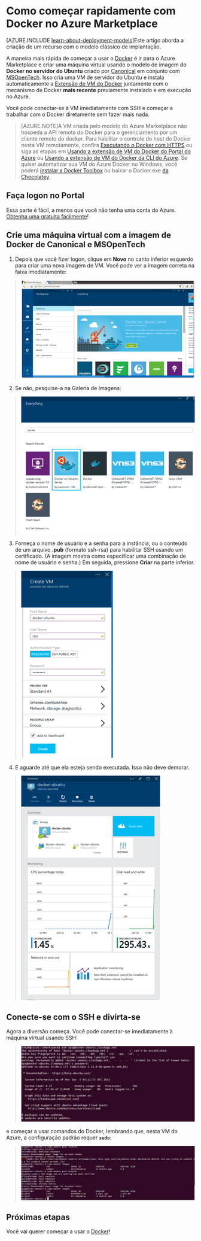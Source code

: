 <properties
	pageTitle="Como usar o Docker rapidamente com a imagem da VM Ubuntu-Docker"
	description="Descreve e demonstra como usar Docker no servidor do Ubuntu em minutos diretamente da Galeria de Imagens do Azure"
	services="virtual-machines"
	documentationCenter=""
	authors="squillace"
	manager="timlt"
	editor="tysonn"/>

<tags
	ms.service="virtual-machines"
	ms.devlang="na"
	ms.topic="article"
	ms.tgt_pltfrm="vm-linux"
	ms.workload="infrastructure"
	ms.date="10/04/2015"
	ms.author="rasquill"/>

# Como começar rapidamente com Docker no Azure Marketplace

[AZURE.INCLUDE [learn-about-deployment-models](../../includes/learn-about-deployment-models-include.md)]Este artigo aborda a criação de um recurso com o modelo clássico de implantação.

A maneira mais rápida de começar a usar o [Docker] é ir para o Azure Marketplace e criar uma máquina virtual usando o modelo de imagem do **Docker no servidor do Ubuntu** criado por [Canonical] em conjunto com [MSOpenTech]. Isso cria uma VM de servidor do Ubuntu e instala automaticamente a [Extensão de VM do Docker](virtual-machines-docker-vm-extension.md) juntamente com o mecanismo de Docker **mais recente** previamente instalado e em execução no Azure.

Você pode conectar-se à VM imediatamente com SSH e começar a trabalhar com o Docker diretamente sem fazer mais nada.

> [AZURE.NOTE]A VM criada pelo modelo do Azure Marketplace não hospeda a API remota do Docker para o gerenciamento por um cliente remoto do docker. Para habilitar o controle do host do Docker nesta VM remotamente, confira [Executando o Docker com HTTPS](https://docs.docker.com/articles/https/) ou siga as etapas em [Usando a extensão de VM do Docker do Portal do Azure](virtual-machines-docker-with-portal.md) ou [Usando a extensão de VM do Docker da CLI do Azure](virtual-machines-docker-with-xplat-cli-install.md). <!-- --> Se quiser automatizar sua VM do Azure Docker no Windows, você poderá [instalar a Docker Toolbox](https://docs.docker.com/installation/windows/) ou baixar o Docker.exe [da Chocolatey](https://chocolatey.org/packages/docker).

## Faça logon no Portal

Essa parte é fácil, a menos que você não tenha uma conta do Azure. [Obtenha uma gratuita facilmente](http://azure.microsoft.com/pricing/free-trial/)!

## Crie uma máquina virtual com a imagem de Docker de Canonical e MSOpenTech

1. Depois que você fizer logon, clique em **Novo** no canto inferior esquerdo para criar uma nova imagem de VM. Você pode ver a imagem correta na faixa imediatamente:

> ![Escolha a imagem Ubuntu do Docker na faixa](./media/virtual-machines-docker-ubuntu-quickstart/CreateNewDockerBanner.png)

2. Se não, pesquise-a na Galeria de Imagens:

> ![Localize a imagem na Galeria de Imagens](./media/virtual-machines-docker-ubuntu-quickstart/DockerOnUbuntuServerMSOpenTech.png)

3. Forneça o nome de usuário e a senha para a instância, ou o conteúdo de um arquivo **.pub** (formato ssh-rsa) para habilitar SSH usando um certificado. (A imagem mostra como especificar uma combinação de nome de usuário e senha.) Em seguida, pressione **Criar** na parte inferior.

> ![Configure a instância da VM](./media/virtual-machines-docker-ubuntu-quickstart/CreateVMDockerUbuntuPwd.png)

4. E aguarde até que ela esteja sendo executada. Isso não deve demorar.

> ![A imagem do docker em execução no portal](./media/virtual-machines-docker-ubuntu-quickstart/DockerUbuntuRunning.png)

## Conecte-se com o SSH e divirta-se

Agora a diversão começa. Você pode conectar-se imediatamente à máquina virtual usando SSH:

> ![Conectando com o SSH](./media/virtual-machines-docker-ubuntu-quickstart/SSHToDockerUbuntu.png)

e começar a usar comandos do Docker, lembrando que, nesta VM do Azure, a configuração padrão requer **`sudo`**:

> ![Extraindo imagens](./media/virtual-machines-docker-ubuntu-quickstart/DockerPullSmallImages.png)

<!--Every topic should have next steps and links to the next logical set of content to keep the customer engaged-->
## Próximas etapas

Você vai querer começar a usar o [Docker]!

<!--Anchors-->
[Log on to the Portal]: #logon
[Create a VM with the Docker Image from Canonical and MSOpenTech]: #createvm
[Connect with SSH and Have Fun]: #havingfun
[Next steps]: #next-steps


[Docker]: https://www.docker.com/
[BusyBox]: http://en.wikipedia.org/wiki/BusyBox
[Docker scratch image]: https://docs.docker.com/articles/baseimages/#creating-a-simple-base-image-using-scratch
[Canonical]: http://www.canonical.com/
[MSOpenTech]: http://msopentech.com/
 

<!---HONumber=Oct15_HO2-->
